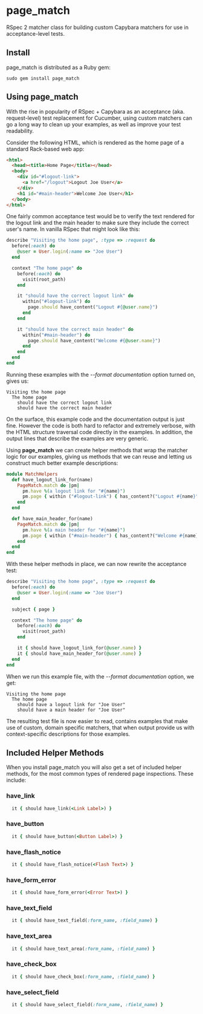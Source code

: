 # page_match

RSpec 2 matcher class for building custom Capybara matchers for use in acceptance-level tests.

## Install

page_match is distributed as a Ruby gem:

    sudo gem install page_match

## Using page_match

With the rise in popularity of RSpec + Capybara as an acceptance (aka. request-level) test replacement for Cucumber, using custom matchers can go a long way to clean up your examples, as well as improve your test readability.

Consider the following HTML, which is rendered as the home page of a standard Rack-based web app:

``` html
<html>
  <head><title>Home Page</title></head>
  <body>
    <div id="#logout-link">
      <a href="/logout">Logout Joe User</a>
    </div>
    <h1 id="#main-header">Welcome Joe User</h1>
  </body>
</html>
```

One fairly common acceptance test would be to verify the text rendered for the logout link and the main header to make sure they include the correct user's name. In vanilla RSpec that might look like this:

```ruby
describe "Visiting the home page", :type => :request do
  before(:each) do
    @user = User.login(:name => "Joe User")
  end

  context "The home page" do
    before(:each) do
      visit(root_path)
    end

    it "should have the correct logout link" do
      within("#logout-link") do
        page.should have_content("Logout #{@user.name}")
      end
    end

    it "should have the correct main header" do
      within("#main-header") do
        page.should have_content("Welcome #{@user.name}")
      end
    end
  end
end
```

Running these examples with the _--format documentation_ option turned on, gives us:

```
Visiting the home page
  The home page
    should have the correct logout link
    should have the correct main header
```

On the surface, this example code and the documentation output is just fine. However the code is both hard to refactor and extremely verbose, with the HTML structure traversal code directly in the examples. In addition, the output lines that describe the examples are very generic.

Using **page_match** we can create helper methods that wrap the matcher logic for our examples, giving us methods that we can reuse and letting us construct much better example descriptions:

```ruby
module MatchHelpers
  def have_logout_link_for(name)
    PageMatch.match do |pm|
      pm.have %(a logout link for "#{name}")
      pm.page { within ("#logout-link") { has_content?("Logout #{name}") } }
    end
  end

  def have_main_header_for(name)
    PageMatch.match do |pm|
      pm.have %(a main header for "#{name}")
      pm.page { within ("#main-header") { has_content?("Welcome #{name}") } }
    end
  end
end
```

With these helper methods in place, we can now rewrite the acceptance test:

``` ruby
describe "Visiting the home page", :type => :request do
  before(:each) do
    @user = User.login(:name => "Joe User")
  end

  subject { page }

  context "The home page" do
    before(:each) do
      visit(root_path)
    end

    it { should have_logout_link_for(@user.name) }
    it { should have_main_header_for(@user.name) }
  end
end
```

When we run this example file, with the _--format documentation_ option, we get:

```
Visiting the home page
  The home page
    should have a logout link for "Joe User"
    should have a main header for "Joe User"
```

The resulting test file is now easier to read, contains examples that make use of custom, domain specific matchers, that when output provide us with context-specific descriptions for those examples.

## Included Helper Methods

When you install page_match you will also get a set of included helper methods, for the most common types of rendered page inspections. These include:

### have_link

``` ruby
  it { should have_link(<Link Label>) }
```

### have_button

``` ruby
  it { should have_button(<Button Label>) }
```

### have_flash_notice

``` ruby
  it { should have_flash_notice(<Flash Text>) }
```

### have_form_error

``` ruby
  it { should have_form_error(<Error Text>) }
```

### have_text_field

``` ruby
  it { should have_text_field(:form_name, :field_name) }
```

### have_text_area

``` ruby
  it { should have_text_area(:form_name, :field_name) }
```

### have_check_box

``` ruby
  it { should have_check_box(:form_name, :field_name) }
```

### have_select_field

``` ruby
  it { should have_select_field(:form_name, :field_name) }
```

